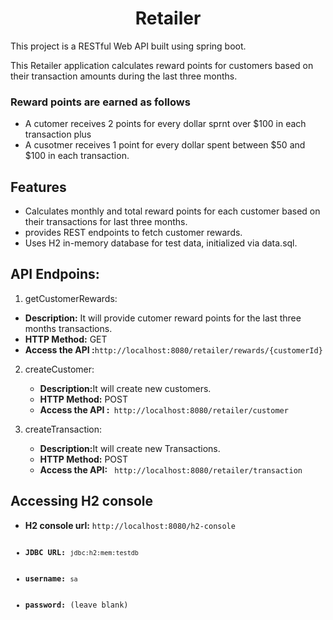 <h1 align="center">Retailer</h1>
<p>This project is a RESTful Web API built using spring boot. </p>
<p>This Retailer application calculates reward points for customers based on their transaction amounts during the last three months.</p>
<h3>Reward points are earned as follows</h3>
<ul>
<li> A cutomer receives 2 points for every dollar sprnt over $100 in each transaction plus </li>
<li> A cusotmer receives 1 point for every dollar spent between $50 and $100 in each transaction.</li>
</ul>

<h2>Features</h2>
<ul>
   <li>Calculates monthly and total reward points for each customer based on their transactions for last three months.</li>
   <li>provides REST endpoints to fetch customer rewards.</li>
   <li>Uses H2 in-memory database for test data, initialized via data.sql.</li>
</ul>
<h2>API Endpoins:</h2>

   

1)  getCustomerRewards:
   <ul>
   <li><strong>Description:</strong> It will provide cutomer reward points for the last three months transactions.</li>
   <li><strong>HTTP Method:</strong> GET </li>
   <li><strong>Access the API :</strong><code>http://localhost:8080/retailer/rewards/{customerId} </code></li>
   </ul>   
   
2) createCustomer:
   <ul>
   <li><strong>Description:</strong>It will create new customers.</li>
   <li><strong>HTTP Method:</strong> POST</li>
   <li><strong>Access the API :</strong><code> http://localhost:8080/retailer/customer</code></li>
   </ul>
   
3) createTransaction:
   <ul>
   <li><strong>Description:</strong>It will create new Transactions.</li>
   <li><strong>HTTP Method:</strong> POST</li>
   <li><strong>Access the API:</strong> <code> http://localhost:8080/retailer/transaction</code></li>
   </ul>

<h2>Accessing H2 console</h2>
 <ul>
   <li><strong>H2 console url:</strong> <code>http://localhost:8080/h2-console</li>
   <li><strong>JDBC URL:</strong> <code>jdbc:h2:mem:testdb</code></li>
    <li><strong>username:</strong> <code>sa</code> </li>
    <li><strong>password:</strong> (leave blank) </li>
   </ul> 
